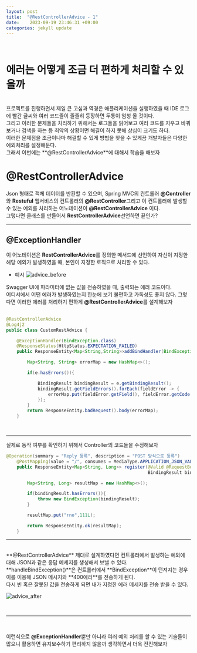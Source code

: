 ```yaml
---
layout: post
title:  "@RestControllerAdvice - 1"
date:    2023-09-19 23:46:31 +09:00
categories: jekyll update
---
```

<br>

에러는 어떻게 조금 더 편하게 처리할 수 있을까 
=============
<br>
프로젝트를 진행하면서 제일 큰 고심과 역경은 애플리케이션을 실행하였을 때 IDE 로그에 빨간 글씨와 여러 코드줄이 줄줄히 등장하면 두통이 엄청 올 것이다.<br>
그리고 이러한 문제들을 처리하기 위해서는 로그들을 읽어보고 여러 코드를 지우고 바꿔보거나 검색을 하는 등 최악의 상황이면 해결이 하지 못해 상심이 크기도 하다.<br>
이러한 문제점을 조금이나마 해결할 수 있게 방법을 찾을 수 있게끔 개발자들은 다양한 예외처리를 설정해둔다.<br>
그래서 이번에는 **@RestControllerAdvice**에 대해서 학습을 해보자
<br>

@RestControllerAdvice
=============
Json 형태로 객체 데이터를 반환할 수 있으며, Spring MVC의 컨트롤러 **@Controller**와 **Restuful** 웹서비스의 컨트롤러의 **@RestController**그리고 이 컨트롤러에 발생할 수 있는 예외를 처리하는 어노테이션이 **@RestControllerAdvice** 이다.
<br>그렇다면 클래스를 만들어서 **RestControllerAdvice**선언하면 끝인가?
<br>

---------------------------------------

@ExceptionHandler
-------------
이 어노테이션은 **RestControllerAdvice**를 정의한 메서드에 선언하여 자신이 지정한 해당 예외가 발생하였을 때, 본인이 지정한 로직으로 처리할 수 있다. 


- 예시 
![advice_before](https://github.com/jiuseu/project/assets/109057859/5a1a42f8-fea2-4d96-aa8b-2ecbb5d8cb40)

Swagger UI에 파라미터에 없는 값을 전송하였을 때, 출력되는 에러 코드이다. <br>
어디서에서 어떤 에러가 발생하였는지 한눈에 보기 불편하고 가독성도 좋지 않다. 그렇다면 이러한 에러를 처리하기 편하게 **@RestControllerAdvice**를 설계해보자
<br><br>

```java
@RestControllerAdvice
@Log4j2
public class CustomRestAdvice {

    @ExceptionHandler(BindException.class)
    @ResponseStatus(HttpStatus.EXPECTATION_FAILED)
    public ResponseEntity<Map<String,String>>addBindHandler(BindException e){

        Map<String, String> errorMap = new HashMap<>();

        if(e.hasErrors()){

            BindingResult bindingResult = e.getBindingResult();
            bindingResult.getFieldErrors().forEach(fieldError -> {
                errorMap.put(fieldError.getField(), fieldError.getCode());
            });
        }
        return ResponseEntity.badRequest().body(errorMap);
    }
```
<br>

---------------------------------------



실제로 동작 여부를 확인하기 위해서 Controller의 코드들을 수정해보자

```java
@Operation(summary = "Reply 등록", description = "POST 방식으로 등록")
    @PostMapping(value = "/", consumes = MediaType.APPLICATION_JSON_VALUE)
    public ResponseEntity<Map<String, Long>> register(@Valid @RequestBody ReplyDTO replyDTO,
                                                      BindingResult bindingResult)throws BindException{

        Map<String, Long> resultMap = new HashMap<>();

        if(bindingResult.hasErrors()){
            throw new BindException(bindingResult);
        }

        resultMap.put("rno",111L);

        return ResponseEntity.ok(resultMap);
    }
```

---------------------------------------

<br>
**@RestControllerAdvice** 제대로 설계하였다면 컨트롤러에서 발생하는 예외에 대해 JSON과 같은 응답 메세지를 생성해서 보낼 수 있다.<br>
**handleBindException()**은 컨트롤러에서 **BindException**이 던져지는 경우 이를 이용해 JSON 메시지와 **400에러**를 전송하게 된다.<br>
다시 빈 혹은 잘못된 값을 전송하게 되면 내가 지정한 에러 메세지를 전송 받을 수 있다.  

![advice_after](https://github.com/jiuseu/project/assets/109057859/85a7be1e-3c34-455f-80aa-df41c2e8962e)

<br>

---------------------------------------

<br>

이런식으로 **@ExceptionHandler**뿐만 아니라 여러 예외 처리를 할 수 있는 기술들이 많으니 활용하면 유지보수하기 편리하지 않을까 생각하면서 더욱 전진해보자


[jekyll-docs]: https://jekyllrb.com/docs/home
[jekyll-gh]:   https://github.com/jekyll/jekyll
[jekyll-talk]: https://talk.jekyllrb.com/
